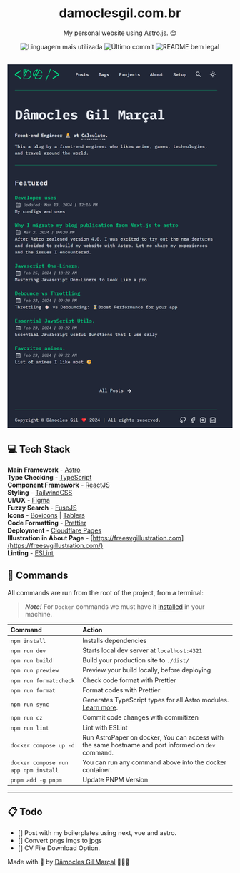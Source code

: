 <div align='center'>
	<h1>damoclesgil.com.br</h1>
	<p>My personal website using Astro.js. 😊</p>
	<img src='https://img.shields.io/github/languages/top/damoclesgil/damoclesgil.com.br' alt='Linguagem mais utilizada' />
	<img src='https://img.shields.io/github/last-commit/damoclesgil/damoclesgil.com.br' alt='Último commit' />
	<img src='https://img.shields.io/badge/readme-bem_legal-8A2BE2' alt='README bem legal' />
</div>

<br />

![damoclesgil.com.br](public/assets/images/damoclesgil.com.br.png)

## 💻 Tech Stack

**Main Framework** - [Astro](https://astro.build/)  
**Type Checking** - [TypeScript](https://www.typescriptlang.org/)  
**Component Framework** - [ReactJS](https://reactjs.org/)  
**Styling** - [TailwindCSS](https://tailwindcss.com/)  
**UI/UX** - [Figma](https://figma.com)  
**Fuzzy Search** - [FuseJS](https://fusejs.io/)  
**Icons** - [Boxicons](https://boxicons.com/) | [Tablers](https://tabler-icons.io/)  
**Code Formatting** - [Prettier](https://prettier.io/)  
**Deployment** - [Cloudflare Pages](https://pages.cloudflare.com/)  
**Illustration in About Page** - [https://freesvgillustration.com](https://freesvgillustration.com/)  
**Linting** - [ESLint](https://eslint.org)

## 🧞 Commands

All commands are run from the root of the project, from a terminal:

> **_Note!_** For `Docker` commands we must have it [installed](https://docs.docker.com/engine/install/) in your machine.

| Command                              | Action                                                                                                                           |
| :----------------------------------- | :------------------------------------------------------------------------------------------------------------------------------- |
| `npm install`                        | Installs dependencies                                                                                                            |
| `npm run dev`                        | Starts local dev server at `localhost:4321`                                                                                      |
| `npm run build`                      | Build your production site to `./dist/`                                                                                          |
| `npm run preview`                    | Preview your build locally, before deploying                                                                                     |
| `npm run format:check`               | Check code format with Prettier                                                                                                  |
| `npm run format`                     | Format codes with Prettier                                                                                                       |
| `npm run sync`                       | Generates TypeScript types for all Astro modules. [Learn more](https://docs.astro.build/en/reference/cli-reference/#astro-sync). |
| `npm run cz`                         | Commit code changes with commitizen                                                                                              |
| `npm run lint`                       | Lint with ESLint                                                                                                                 |
| `docker compose up -d`               | Run AstroPaper on docker, You can access with the same hostname and port informed on `dev` command.                              |
| `docker compose run app npm install` | You can run any command above into the docker container.                                                                         |
| `pnpm add -g pnpm`                   | Update PNPM Version                                                                                                              |

---

## 📋 Todo

- [] Post with my boilerplates using next, vue and astro.
- [] Convert pngs imgs to jpgs
- [] CV File Download Option.

Made with 💚 by [Dâmocles Gil Marçal](https://damoclesgil.com.br) 👨🏻‍💻
